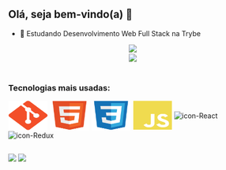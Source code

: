 ## Olá, seja bem-vindo(a) 👋

- 🌱  Estudando Desenvolvimento Web Full Stack na Trybe

<div align="center">
  
  <img width="50%" src="https://github-readme-stats.vercel.app/api?username=Douglas-marcal&show_icons=true&theme=github_dark&include_all_commits=true&count_private=true"/>
 
  </div>
  
<div align="center">
  
  <img width="50%" src="https://github-readme-stats.vercel.app/api/top-langs/?username=Douglas-marcal&layout=compact&langs_count=7&theme=github_dark"/>
  
</div>
  
<div style="display: inline_block"><br>
  
  ### Tecnologias mais usadas:
  <img align="center" alt="icon-git" height="60" width="80" src="https://raw.githubusercontent.com/devicons/devicon/master/icons/git/git-plain.svg">
  <img align="center" alt="icon-HTML" height="60" width="80" src="https://raw.githubusercontent.com/devicons/devicon/master/icons/html5/html5-original.svg">
  <img align="center" alt="icon-CSS" height="60" width="80" src="https://raw.githubusercontent.com/devicons/devicon/master/icons/css3/css3-original.svg">
  <img align="center" alt="icon-JS" height="60" width="80" src="https://raw.githubusercontent.com/devicons/devicon/master/icons/javascript/javascript-plain.svg">
  <img align="center" alt="icon-React" height="60" width="80" src="https://cdn.jsdelivr.net/gh/devicons/devicon/icons/react/react-original-wordmark.svg">
  <img align="center" alt="icon-Redux" height="60" width="80" src="https://cdn.jsdelivr.net/gh/devicons/devicon/icons/redux/redux-original.svg">
  
</div>

##

<div> 
  
  <a href="https://linkedin.com/in/douglas-marcal" target="_blank"><img src="https://img.shields.io/badge/LinkedIn-0077B5?style=for-the-badge&logo=linkedin&logoColor=white" target="_blank"></a>
 	<a href = "mailto:douglasymarcal@gmail.com"><img src="https://img.shields.io/badge/-Gmail-%23333?style=for-the-badge&logo=gmail&logoColor=white" target="_blank"></a>
    
</div>

